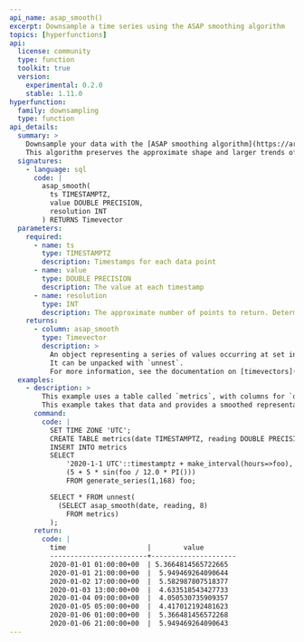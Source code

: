 ```yaml
---
api_name: asap_smooth()
excerpt: Downsample a time series using the ASAP smoothing algorithm
topics: [hyperfunctions]
api:
  license: community
  type: function
  toolkit: true
  version:
    experimental: 0.2.0
    stable: 1.11.0
hyperfunction:
  family: downsampling
  type: function
api_details:
  summary: >
    Downsample your data with the [ASAP smoothing algorithm](https://arxiv.org/pdf/1703.00983.pdf).
    This algorithm preserves the approximate shape and larger trends of the input data, while minimizing the local variance between points.
  signatures:
    - language: sql
      code: |
        asap_smooth(
          ts TIMESTAMPTZ,
          value DOUBLE PRECISION,
          resolution INT
        ) RETURNS Timevector
  parameters:
    required:
      - name: ts
        type: TIMESTAMPTZ
        description: Timestamps for each data point
      - name: value
        type: DOUBLE PRECISION
        description: The value at each timestamp
      - name: resolution
        type: INT
        description: The approximate number of points to return. Determines the horizontal resolution of the resulting graph.
    returns:
      - column: asap_smooth
        type: Timevector
        description: >
          An object representing a series of values occurring at set intervals from a starting time.
          It can be unpacked with `unnest`.
          For more information, see the documentation on [timevectors](/use-timescale/:currentVersion:/hyperfunctions/function-pipelines/#timevectors).
  examples:
    - description: >
        This example uses a table called `metrics`, with columns for `date` and `reading`. The columns contain measurements that have been accumulated over a large interval of time.
        This example takes that data and provides a smoothed representation of approximately 10 points, but that still shows any anomalous readings:
      command:
        code: |
          SET TIME ZONE 'UTC';
          CREATE TABLE metrics(date TIMESTAMPTZ, reading DOUBLE PRECISION);
          INSERT INTO metrics
          SELECT
              '2020-1-1 UTC'::timestamptz + make_interval(hours=>foo),
              (5 + 5 * sin(foo / 12.0 * PI()))
              FROM generate_series(1,168) foo;

          SELECT * FROM unnest(
            (SELECT asap_smooth(date, reading, 8)
              FROM metrics)
          );
      return:
        code: |
          time                    |        value
          ------------------------+---------------------
          2020-01-01 01:00:00+00  | 5.3664814565722665
          2020-01-01 21:00:00+00  |  5.949469264090644
          2020-01-02 17:00:00+00  |  5.582987807518377
          2020-01-03 13:00:00+00  |  4.633518543427733
          2020-01-04 09:00:00+00  |  4.050530735909357
          2020-01-05 05:00:00+00  |  4.417012192481623
          2020-01-06 01:00:00+00  |  5.366481456572268
          2020-01-06 21:00:00+00  |  5.949469264090643
---
```


